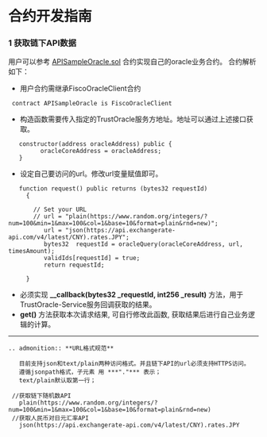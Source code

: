 # 合约开发指南

### 1 获取链下API数据
 用户可以参考 [APISampleOracle.sol](https://github.com/WeBankBlockchain/TrustOracle-Service/blob/dev/contracts/0.4/sol-0.6/oracle/FiscoOracleClient.sol) 合约实现自己的oracle业务合约。 合约解析如下：       
  - 用户合约需继承FiscoOracleClient合约
   ```
    contract APISampleOracle is FiscoOracleClient
   ``` 
  - 构造函数需要传入指定的TrustOracle服务方地址。地址可以通过上述接口获取。  
   ```
      constructor(address oracleAddress) public {  
            oracleCoreAddress = oracleAddress;      
      }  
   ```       
  - 设定自己要访问的url。修改url变量赋值即可。  
  
   ```
      function request() public returns (bytes32 requestId)
        {
    
          // Set your URL
          // url = "plain(https://www.random.org/integers/?num=100&min=1&max=100&col=1&base=10&format=plain&rnd=new)";
             url = "json(https://api.exchangerate-api.com/v4/latest/CNY).rates.JPY";
             bytes32  requestId = oracleQuery(oracleCoreAddress, url, timesAmount);
             validIds[requestId] = true;
             return requestId;
              
        }
   ```
  - 必须实现 **__callback(bytes32 _requestId, int256 _result)** 方法，用于TrustOracle-Service服务回调获取的结果。  
  - **get()** 方法获取本次请求结果, 可自行修改此函数, 获取结果后进行自己业务逻辑的计算。  
  
----------
```eval_rst
.. admonition:: **URL格式规范**
    
   目前支持json和text/plain两种访问格式。并且链下API的url必须支持HTTPS访问。
   遵循jsonpath格式，子元素 用 ***"."*** 表示；     
   text/plain默认取第一行；
  ``` 
     //获取链下随机数API
       plain(https://www.random.org/integers/?num=100&min=1&max=100&col=1&base=10&format=plain&rnd=new)
     //获取人民币对日元汇率API 
       json(https://api.exchangerate-api.com/v4/latest/CNY).rates.JPY
  ``` 
``` 
  
  
